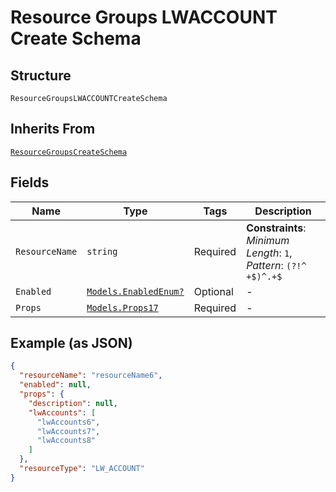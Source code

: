 
# Resource Groups LWACCOUNT Create Schema

## Structure

`ResourceGroupsLWACCOUNTCreateSchema`

## Inherits From

[`ResourceGroupsCreateSchema`](../../doc/models/resource-groups-create-schema.md)

## Fields

| Name | Type | Tags | Description |
|  --- | --- | --- | --- |
| `ResourceName` | `string` | Required | **Constraints**: *Minimum Length*: `1`, *Pattern*: `(?!^ +$)^.+$` |
| `Enabled` | [`Models.EnabledEnum?`](../../doc/models/enabled-enum.md) | Optional | - |
| `Props` | [`Models.Props17`](../../doc/models/props-17.md) | Required | - |

## Example (as JSON)

```json
{
  "resourceName": "resourceName6",
  "enabled": null,
  "props": {
    "description": null,
    "lwAccounts": [
      "lwAccounts6",
      "lwAccounts7",
      "lwAccounts8"
    ]
  },
  "resourceType": "LW_ACCOUNT"
}
```

